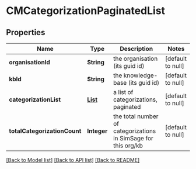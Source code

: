 # CMCategorizationPaginatedList
## Properties

| Name | Type | Description | Notes |
|------------ | ------------- | ------------- | -------------|
| **organisationId** | **String** | the organisation (its guid id) | [default to null] |
| **kbId** | **String** | the knowledge-base (its guid id) | [default to null] |
| **categorizationList** | [**List**](CMCategorization.md) | a list of categorizations, paginated | [default to null] |
| **totalCategorizationCount** | **Integer** | the total number of categorizations in SimSage for this org/kb | [default to null] |

[[Back to Model list]](../README.md#documentation-for-models) [[Back to API list]](../README.md#documentation-for-api-endpoints) [[Back to README]](../README.md)

